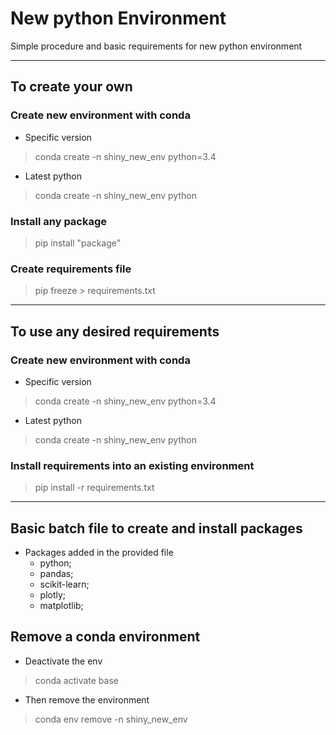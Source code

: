 # New python Environment
Simple procedure and basic requirements for new python environment

----------------------------------------------------
## To create your own
### Create new environment with conda

- Specific version
> conda create -n shiny_new_env python=3.4

- Latest python
> conda create -n shiny_new_env python

### Install any package
> pip install "package"

### Create requirements file
> pip freeze > requirements.txt

----------------------------------------------------
## To use any desired requirements
### Create new environment with conda

- Specific version
> conda create -n shiny_new_env python=3.4

- Latest python
> conda create -n shiny_new_env python


### Install requirements into an existing environment
> pip install -r requirements.txt

----------------------------------------------------
## Basic batch file to create and install packages
- Packages added in the provided file
    - python;
    - pandas;
    - scikit-learn;
    - plotly;
    - matplotlib;

## Remove a conda environment
- Deactivate the env
> conda activate base

- Then remove the environment
> conda env remove -n shiny_new_env
